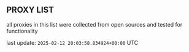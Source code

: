 ## PROXY LIST

all proxies in this list were collected from open sources and tested for functionality

last update: `2025-02-12 20:03:58.834924+00:00` UTC